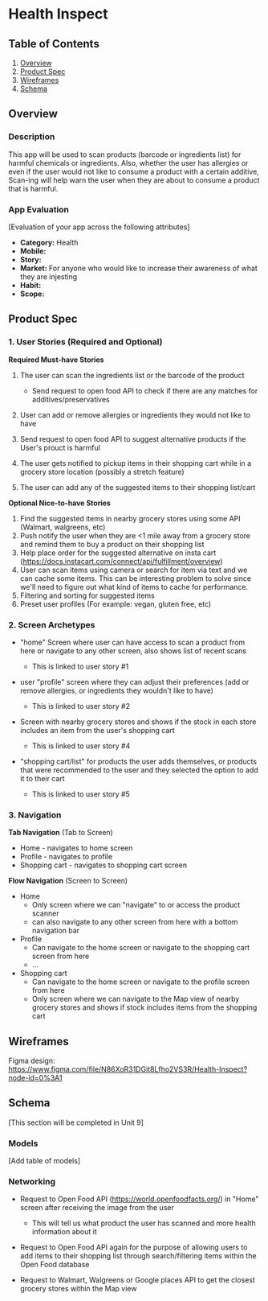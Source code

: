 # Health Inspect

## Table of Contents
1. [Overview](#Overview)
1. [Product Spec](#Product-Spec)
1. [Wireframes](#Wireframes)
2. [Schema](#Schema)

## Overview
### Description
This app will be used to scan products (barcode or ingredients list) for harmful chemicals or ingredients. Also, whether the user has allergies or even if the user would not like to consume a product with a certain additive, Scan-ing will help warn the user when they are about to consume a product that is harmful.



### App Evaluation
[Evaluation of your app across the following attributes]
- **Category:** Health
- **Mobile:** 
- **Story:** 
- **Market:** For anyone who would like to increase their awareness of what they are injesting 
- **Habit:** 
- **Scope:**

## Product Spec

### 1. User Stories (Required and Optional)

**Required Must-have Stories**


1. The user can scan the ingredients list or the barcode of the product

    - Send request to open food API to check if there are any matches for additives/preservatives

2. User can add or remove allergies or ingredients they would not like to have
    
    
3. Send request to open food API to suggest alternative products if the User's prouct is harmful


4. The user gets notified to pickup items in their shopping cart while in a grocery store location (possibly a stretch feature)


5. The user can add any of the suggested items to their shopping list/cart





**Optional Nice-to-have Stories**

 1. Find the suggested items in nearby grocery stores using some API (Walmart, walgreens, etc)
 3. Push notify the user when they are <1 mile away from a grocery store and remind them to buy a product on their shopping list
 4. Help place order for the suggested alternative on insta cart (https://docs.instacart.com/connect/api/fulfillment/overview)
 5. User can scan items using camera or search for item via text and we can cache some items. This can be interesting problem to solve since we'll need to figure out what kind of items to cache for performance.
 6. Filtering and sorting for suggested items
 7. Preset user profiles (For example: vegan, gluten free, etc)
 

### 2. Screen Archetypes

* "home" Screen where user can have access to scan a product from here or navigate to any other screen, also shows list of recent scans
   * This is linked to user story #1
* user "profile" screen where they can adjust their preferences (add or remove allergies, or ingredients they wouldn't like to have)
   * This is linked to user story #2

* Screen with nearby grocery stores and shows if the stock in each store includes an item from the user's shopping cart
    * This is linked to user story #4

* "shopping cart/list" for products the user adds themselves, or products that were recommended to the user and they selected the option to add it to their cart
    * This is linked to user story #5


### 3. Navigation

**Tab Navigation** (Tab to Screen)

* Home - navigates to home screen
* Profile - navigates to profile
* Shopping cart - navigates to shopping cart screen

**Flow Navigation** (Screen to Screen)

* Home
   * Only screen where we can "navigate" to or access the product scanner
   * can also navigate to any other screen from here with a bottom navigation bar
* Profile
   * Can navigate to the home screen or navigate to the shopping cart screen from here
   * ...
* Shopping cart 
    * Can navigate to the home screen or navigate to the profile screen from here
    * Only screen where we can navigate to the Map view of nearby grocery stores and shows if stock includes items from the shopping cart


## Wireframes
Figma design: https://www.figma.com/file/N86XoR31DGit8Lfho2VS3R/Health-Inspect?node-id=0%3A1

## Schema 
[This section will be completed in Unit 9]
### Models
[Add table of models]
### Networking
   - Request to Open Food API (https://world.openfoodfacts.org/) in "Home" screen after receiving the image from the user
        - This will tell us what product the user has scanned and more health information about it

   - Request to Open Food API again for the purpose of allowing users to add items to their shopping list through search/filtering items within the Open Food database

   - Request to Walmart, Walgreens or Google places API to get the closest grocery stores within the Map view 
  
